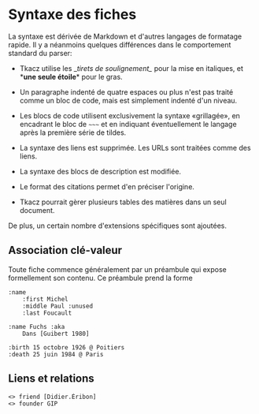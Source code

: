 
# Syntaxe des fiches

La syntaxe est dérivée de Markdown et d'autres langages de formatage rapide. Il y a néanmoins quelques différences dans le comportement standard du parser:

 * Tkacz utilise les \__tirets de soulignement\__ pour la mise en italiques, et \***une seule étoile**\* pour le gras. 
 
 * Un paragraphe indenté de quatre espaces ou plus n'est pas traité comme un bloc de code, mais est simplement indenté d'un niveau. 
 
 * Les blocs de code utilisent exclusivement la syntaxe «grillagée», en encadrant le bloc de ```~~~``` et en indiquant éventuellement le langage après la première série de tildes.

 * La syntaxe des liens est supprimée. Les URLs sont traitées comme des liens.

 * La syntaxe des blocs de description est modifiée.
 
 * Le format des citations permet d'en préciser l'origine.
 
 * Tkacz pourrait gèrer plusieurs tables des matières dans un seul document.
 
De plus, un certain nombre d'extensions spécifiques sont ajoutées.


## Association clé-valeur

Toute fiche commence généralement par un préambule qui expose formellement son contenu. Ce préambule prend la forme 

~~~ tkacz
:name 
    :first Michel
    :middle Paul :unused
    :last Foucault

:name Fuchs :aka
    Dans [Guibert 1980]
    
:birth 15 octobre 1926 @ Poitiers
:death 25 juin 1984 @ Paris
~~~

## Liens et relations

~~~ tkacz
<> friend [Didier.Éribon]
<> founder GIP
~~~